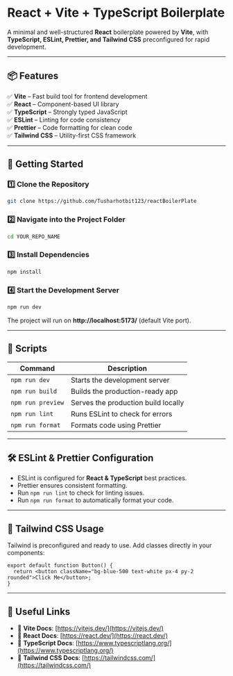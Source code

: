 # React + Vite + TypeScript Boilerplate

A minimal and well-structured **React** boilerplate powered by **Vite**, with **TypeScript, ESLint, Prettier, and Tailwind CSS** preconfigured for rapid development.

---

## 📦 Features

✅ **Vite** – Fast build tool for frontend development  
✅ **React** – Component-based UI library  
✅ **TypeScript** – Strongly typed JavaScript  
✅ **ESLint** – Linting for code consistency  
✅ **Prettier** – Code formatting for clean code  
✅ **Tailwind CSS** – Utility-first CSS framework  

---

## 🚀 Getting Started

### 1️⃣ Clone the Repository

```sh
git clone https://github.com/Tusharhotbit123/reactBoilerPlate
```


### 2️⃣ Navigate into the Project Folder

```sh
cd YOUR_REPO_NAME
```

### 3️⃣ Install Dependencies

```sh
npm install
```

### 4️⃣ Start the Development Server

```sh
npm run dev
```

The project will run on **http://localhost:5173/** (default Vite port).

---

## 📜 Scripts

| Command         | Description                          |
|---------------|----------------------------------|
| `npm run dev` | Starts the development server     |
| `npm run build` | Builds the production-ready app  |
| `npm run preview` | Serves the production build locally |
| `npm run lint` | Runs ESLint to check for errors  |
| `npm run format` | Formats code using Prettier    |

---

## 🛠 ESLint & Prettier Configuration

- ESLint is configured for **React & TypeScript** best practices.  
- Prettier ensures consistent formatting.  
- Run `npm run lint` to check for linting issues.  
- Run `npm run format` to automatically format your code.  

---

## 🎨 Tailwind CSS Usage

Tailwind is preconfigured and ready to use. Add classes directly in your components:

```tsx
export default function Button() {
  return <button className="bg-blue-500 text-white px-4 py-2 rounded">Click Me</button>;
}
```

---

## 🔗 Useful Links

- 📖 **Vite Docs**: [https://vitejs.dev/](https://vitejs.dev/)  
- 📖 **React Docs**: [https://react.dev/](https://react.dev/)  
- 📖 **TypeScript Docs**: [https://www.typescriptlang.org/](https://www.typescriptlang.org/)  
- 🎨 **Tailwind CSS Docs**: [https://tailwindcss.com/](https://tailwindcss.com/)  

